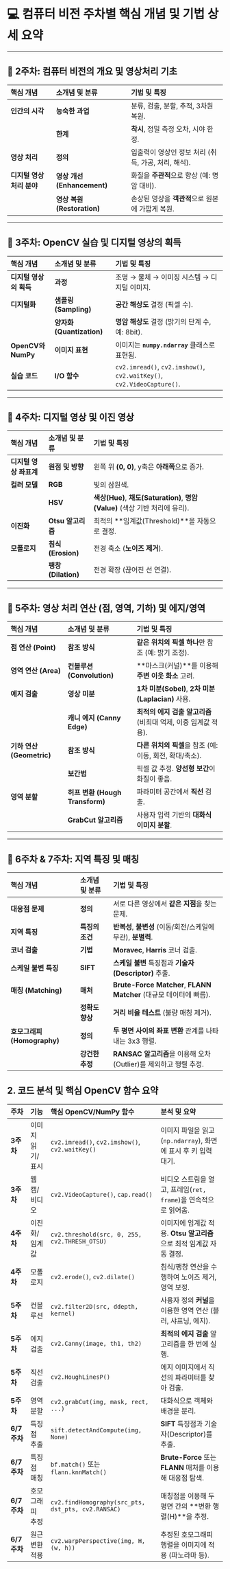 # 💻 컴퓨터 비전 주차별 핵심 개념 및 기법 상세 요약

---

## 📌 2주차: 컴퓨터 비전의 개요 및 영상처리 기초

| 핵심 개념 | 소개념 및 분류 | 기법 및 특징 |
| :--- | :--- | :--- |
| **인간의 시각** | **능숙한 과업** | 분류, 검출, 분할, 추적, 3차원 복원. |
| | **한계** | **착시**, 정밀 측정 오차, 시야 한정. |
| **영상 처리** | **정의** | 입출력이 영상인 정보 처리 (취득, 가공, 처리, 해석). |
| **디지털 영상 처리 분야** | **영상 개선 (Enhancement)** | 화질을 **주관적**으로 향상 (예: 명암 대비). |
| | **영상 복원 (Restoration)** | 손상된 영상을 **객관적**으로 원본에 가깝게 복원. |

---

## 📌 3주차: OpenCV 실습 및 디지털 영상의 획득

| 핵심 개념 | 소개념 및 분류 | 기법 및 특징 |
| :--- | :--- | :--- |
| **디지털 영상의 획득** | **과정** | 조명 → 물체 → 이미징 시스템 → 디지털 이미지. |
| **디지털화** | **샘플링 (Sampling)** | **공간 해상도** 결정 (픽셀 수). |
| | **양자화 (Quantization)** | **명암 해상도** 결정 (밝기의 단계 수, 예: 8bit). |
| **OpenCV와 NumPy** | **이미지 표현** | 이미지는 **`numpy.ndarray`** 클래스로 표현됨. |
| **실습 코드** | **I/O 함수** | `cv2.imread()`, `cv2.imshow()`, `cv2.waitKey()`, `cv2.VideoCapture()`. |

---

## 📌 4주차: 디지털 영상 및 이진 영상

| 핵심 개념 | 소개념 및 분류 | 기법 및 특징 |
| :--- | :--- | :--- |
| **디지털 영상 좌표계** | **원점 및 방향** | 왼쪽 위 **(0, 0)**, y축은 **아래쪽**으로 증가. |
| **컬러 모델** | **RGB** | 빛의 삼원색. |
| | **HSV** | **색상(Hue)**, **채도(Saturation)**, **명암(Value)** (색상 기반 처리에 유리). |
| **이진화** | **Otsu 알고리즘** | 최적의 **임계값(Threshold)**을 자동으로 결정. |
| **모폴로지** | **침식 (Erosion)** | 전경 축소 (**노이즈 제거**). |
| | **팽창 (Dilation)** | 전경 확장 (끊어진 선 연결). |

---

## 📌 5주차: 영상 처리 연산 (점, 영역, 기하) 및 에지/영역

| 핵심 개념 | 소개념 및 분류 | 기법 및 특징 |
| :--- | :--- | :--- |
| **점 연산 (Point)** | **참조 방식** | **같은 위치의 픽셀 하나**만 참조 (예: 밝기 조정). |
| **영역 연산 (Area)** | **컨볼루션 (Convolution)** | **마스크(커널)**를 이용해 **주변 이웃 화소** 고려. |
| **에지 검출** | **영상 미분** | **1차 미분(Sobel)**, **2차 미분(Laplacian)** 사용. |
| | **캐니 에지 (Canny Edge)** | **최적의 에지 검출 알고리즘** (비최대 억제, 이중 임계값 적용). |
| **기하 연산 (Geometric)** | **참조 방식** | **다른 위치의 픽셀**을 참조 (예: 이동, 회전, 확대/축소). |
| | **보간법** | 픽셀 값 추정. **양선형 보간**이 화질이 좋음. |
| **영역 분할** | **허프 변환 (Hough Transform)** | 파라미터 공간에서 **직선** 검출. |
| | **GrabCut 알고리즘** | 사용자 입력 기반의 **대화식 이미지 분할**. |

---

## 📌 6주차 & 7주차: 지역 특징 및 매칭

| 핵심 개념 | 소개념 및 분류 | 기법 및 특징 |
| :--- | :--- | :--- |
| **대응점 문제** | **정의** | 서로 다른 영상에서 **같은 지점**을 찾는 문제. |
| **지역 특징** | **특징의 조건** | **반복성**, **불변성** (이동/회전/스케일에 무관), **분별력**. |
| **코너 검출** | **기법** | **Moravec**, **Harris** 코너 검출. |
| **스케일 불변 특징** | **SIFT** | **스케일 불변** 특징점과 **기술자(Descriptor)** 추출. |
| **매칭 (Matching)** | **매처** | **Brute-Force Matcher**, **FLANN Matcher** (대규모 데이터에 빠름). |
| | **정확도 향상** | **거리 비율 테스트** (불량 매칭 제거). |
| **호모그래피 (Homography)** | **정의** | **두 평면 사이의 좌표 변환** 관계를 나타내는 3x3 행렬. |
| | **강건한 추정** | **RANSAC 알고리즘**을 이용해 오차(Outlier)를 제외하고 행렬 추정. |
## 2. 코드 분석 및 핵심 OpenCV 함수 요약

| 주차 | 기능 | 핵심 OpenCV/NumPy 함수 | 분석 및 요약 |
| :--- | :--- | :--- | :--- |
| **3주차** | 이미지 읽기/표시 | `cv2.imread()`, `cv2.imshow()`, `cv2.waitKey()` | 이미지 파일을 읽고 (`np.ndarray`), 화면에 표시 후 키 입력 대기. |
| **3주차** | 웹캠/비디오 | `cv2.VideoCapture()`, `cap.read()` | 비디오 스트림을 열고, 프레임(`ret, frame`)을 연속적으로 읽어옴. |
| **4주차** | 이진화/임계값 | `cv2.threshold(src, 0, 255, cv2.THRESH_OTSU)` | 이미지에 임계값 적용. **Otsu 알고리즘**으로 최적 임계값 자동 결정. |
| **4주차** | 모폴로지 | `cv2.erode()`, `cv2.dilate()` | 침식/팽창 연산을 수행하여 노이즈 제거, 영역 보정. |
| **5주차** | 컨볼루션 | `cv2.filter2D(src, ddepth, kernel)` | 사용자 정의 **커널**을 이용한 영역 연산 (블러, 샤프닝, 에지). |
| **5주차** | 에지 검출 | `cv2.Canny(image, th1, th2)` | **최적의 에지 검출** 알고리즘을 한 번에 실행. |
| **5주차** | 직선 검출 | `cv2.HoughLinesP()` | 에지 이미지에서 직선의 파라미터를 찾아 검출. |
| **5주차** | 영역 분할 | `cv2.grabCut(img, mask, rect, ...)` | 대화식으로 객체와 배경을 분리. |
| **6/7주차** | 특징점 추출 | `sift.detectAndCompute(img, None)` | **SIFT** 특징점과 기술자(Descriptor)를 추출. |
| **6/7주차** | 특징점 매칭 | `bf.match()` 또는 `flann.knnMatch()` | **Brute-Force** 또는 **FLANN** 매처를 이용해 대응점 탐색. |
| **6/7주차** | 호모그래피 추정 | `cv2.findHomography(src_pts, dst_pts, cv2.RANSAC)` | 매칭점을 이용해 두 평면 간의 **변환 행렬(H)**을 추정. |
| **6/7주차** | 원근 변환 적용 | `cv2.warpPerspective(img, H, (w, h))` | 추정된 호모그래피 행렬을 이미지에 적용 (파노라마 등). |
